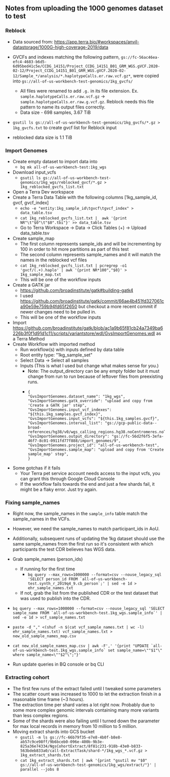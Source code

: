 ## Notes from uploading the 1000 genomes dataset to test

### Reblock
- Data sourced from: https://app.terra.bio/#workspaces/anvil-datastorage/1000G-high-coverage-2019/data
- GVCFs and indexes matching the following pattern, `gs://fc-56ac46ea-efc4-4683-b6d5-6d95bed41c5e/CCDG_14151/Project_CCDG_14151_B01_GRM_WGS.gVCF.2020-02-12/Project_CCDG_14151_B01_GRM_WGS.gVCF.2020-02-12/Sample_*/analysis/*.haplotypeCalls.er.raw.vcf.gz*`, 
were copied into `gs://all-of-us-workbench-test-genomics/1kg_gvcfs/`
  - All files were renamed to add `.g.` in its file extension. Ex. `sample.haplotypeCalls.er.raw.vcf.gz` -> `sample.haplotypeCalls.er.raw.g.vcf.gz`. 
    Reblock needs this file pattern to name its output files correctly.
  - Data size - 698 samples, 3.67 TiB

- `gsutil ls gs://all-of-us-workbench-test-genomics/1kg_gvcfs/*.gz > 1kg_gvcfs.txt` to create gvcf list for Reblock input
- reblocked data size is 1.1 TiB

### Import Genomes
- Create empty dataset to import data into
  - `bq mk all-of-us-workbench-test:1kg_wgs`
- Download input_vcfs
  - `gsutil ls gs://all-of-us-workbench-test-genomics/1kg_wgs/reblocked_gvcf/*.gz > 1kg_reblocked_gvcfs_list.txt`
- Open a Terra Dev workspace
- Create a Terra Data Table with the following columns [1kg_sample_id, gvcf, gvcf_index]
  - `echo -e "entity:1kg_sample_id\tgvcf\tgvcf_index" > data_table.tsv`
  - `cat 1kg_reblocked_gvcfs_list.txt |  awk '{print NR"\t"$0"\t"$0".tbi"}' >> data_table.tsv`
  - Go to Terra Workspace -> Data -> Click Tables (+) -> Upload data_table.tsv
- Create sample_map
  - The first column represents sample_ids and will be incrementing by 100 in order to hit more partitions as part of this test
  - The second column represents sample_names and it will match the names in the reblocked vcf files
  - `cat 1kg_reblocked_gvcfs_list.txt | pcregrep -o1 'gvcf/(.+).haplo' | awk '{print NR*100","$0}' > 1kg_sample_map.txt`
  - This will be one of the workflow inputs
- Create a GATK jar
  - https://github.com/broadinstitute/gatk#building-gatk4 
  - I used https://github.com/broadinstitute/gatk/commit/66ae4b451fd327061ca90e59e759b94fd65f2650 but checkout a more recent commit if newer changes need to be pulled in. 
  - This will be one of the workflow inputs
- Import https://github.com/broadinstitute/gatk/blob/ac1a9b65f81cb24a7349ba6226b3f0f1d91d1c11/scripts/variantstore/wdl/GvsImportGenomes.wdl as a Terra Method
- Create Workflow with imported method
  - Run workflow(s) with inputs defined by data table
  - Root entity type: "1kg_sample_set"
  - Select Data -> Select all samples
  - Inputs (This is what I used but change what makes sense for you.)
    - Note: The output_directory can be any empty folder but it must change from run to run because of leftover files from preexisting runs.  
    - ```
      {
      "GvsImportGenomes.dataset_name": "1kg_wgs",
      "GvsImportGenomes.gatk_override": "upload and copy from 'Create a GATK jar' step",
      "GvsImportGenomes.input_vcf_indexes": "${this.1kg_samples.gvcf_index}",
      "GvsImportGenomes.input_vcfs": "${this.1kg_samples.gvcf}",
      "GvsImportGenomes.interval_list": "gs://gcp-public-data--broad-references/hg38/v0/wgs_calling_regions.hg38.noCentromeres.noTelomeres.interval_list",
      "GvsImportGenomes.output_directory": "gs://fc-56d2f6f5-3efa-46f7-8c01-0911fd77f888/import_genomes/9",
      "GvsImportGenomes.project_id": "all-of-us-workbench-test",
      "GvsImportGenomes.sample_map": "upload and copy from 'Create sample_map' step",
      }
      ```
- Some gotchas if it fails
  - Your Terra pet service account needs access to the input vcfs, you can grant this through Google Cloud Console
  - If the workflow fails towards the end and just a few shards fail, it might be a flaky error. Just try again. 

### Fixing sample_names
- Right now, the sample_names in the `sample_info` table match the sample_names in the VCFs.
- However, we need the sample_names to match participant_ids in AoU.
- Additionally, subsequent runs of updating the 1kg dataset should use the same sample_names from the first run so it's consistent with which participants the test CDR believes has WGS data.

- Grab sample_names (person_ids)
  - If running for the first time 
    - ```bq query --max_rows=1000000 --format=csv --nouse_legacy_sql 'SELECT person_id FROM `all-of-us-workbench-test.synth_r_2019q4_9.cb_person`;' | sed -e 1d > ehr_sample_names.txt```
  - If not, grab the list from the published CDR or the test dataset that was used to publish into the CDR.
- ```bq query --max_rows=1000000 --format=csv --nouse_legacy_sql 'SELECT sample_name FROM `all-of-us-workbench-test.1kg_wgs.sample_info`' | sed -e 1d > vcf_sample_names.txt```
- ```paste -d "," <(shuf -n $(cat vcf_sample_names.txt | wc -l) ehr_sample_names.txt) vcf_sample_names.txt > new_old_sample_names_map.csv```
- ```cat new_old_sample_names_map.csv | awk -F',' '{print "UPDATE `all-of-us-workbench-test.1kg_wgs.sample_info` set sample_name=\""$1"\" where sample_name=\""$2"\";"}'```
- Run update queries in BQ console or bq CLI

### Extracting cohort
- The first few runs of the extract failed until I tweaked some parameters
- The scatter count was increased to 1000 to let the extraction finish in a reasonable time frame (~3 hours). 
- The extraction time per shard varies a lot right now. Probably due to some more complex genomic intervals containing many more variants than less complex regions.
- Some of the shards were also failing until I turned down the parameter for max local records in memory from 10 million to 5 million.
- Moving extract shards into GCS bucket
  - `gsutil -m ls gs://fc-66b79f35-e7e8-4b0f-b8e8-ab57c9ce98ff/9b6bceb0-096e-400b-9b3e-825a36e74334/NgsCohortExtract/8f81c231-918b-43e0-b833-563bdeb833a0/call-ExtractTask/shard-*/1kg_wgs_*.vcf.gz > 1kg_extract_shards.txt`
  - `cat 1kg_extract_shards.txt | awk '{print "gsutil mv "$0" gs://all-of-us-workbench-test-genomics/1kg_wgs/extract/"}' | parallel --jobs 8`
